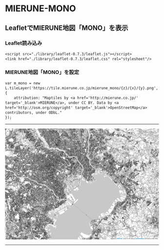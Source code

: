 # MIERUNE-MONO
## LeafletでMIERUNE地図「MONO」を表示

### Leaflet読み込み
```
<script src="./library/leaflet-0.7.3/leaflet.js"></script>
<link href="./library/leaflet-0.7.3/leaflet.css" rel="stylesheet"/>
```

### MIERUNE地図「MONO」を設定
```
var m_mono = new L.tileLayer('https://tile.mierune.co.jp/mierune_mono/{z}/{x}/{y}.png', {
    attribution: "Maptiles by <a href='http://mierune.co.jp/' target='_blank'>MIERUNE</a>, under CC BY. Data by <a href='http://osm.org/copyright' target='_blank'>OpenStreetMap</a> contributors, under ODbL."
});
```

--- 

![画像](./img/README01.png)  

---